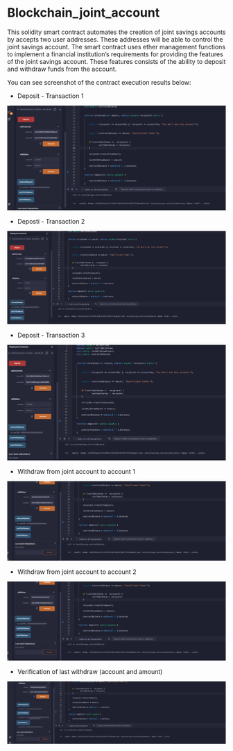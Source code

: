 # Blockchain_joint_account

This solidity smart contract automates the creation of joint savings accounts by accepts two user addresses. These addresses will be able to control the joint savings account. The smart contract uses ether management functions to implement a financial institution’s requirements for providing the features of the joint savings account. These features consists of the ability to deposit and withdraw funds from the account.

You can see screenshot of the contract execution results below:

- Deposit - Transaction 1 

![Deposit - Transaction 1](Execution_Results/Depo_transaction1.png)


- Deposti - Transaction 2

![Deposit - Transaction 2](Execution_Results/Depo_transaction2.png)


- Deposit - Transaction 3 

![Deposit - Transaction 3](Execution_Results/Depo_transaction3.png)

- Withdraw from joint account to account 1 

![Withdraw from joint account to account 1 ](Execution_Results/Withdraw_transaction1.png)

- Withdraw from joint account to account 2

![Withdraw from joint account to account 2](Execution_Results/Withdraw_transaction1.png)

- Verification of last withdraw (account and amount)

![Verification of last withdraw (account and amount)](Execution_Results/Lastwithdraw_verification.png)